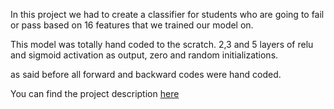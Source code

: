 In this project we had to create a classifier for students who are going to fail or pass based on 16 features that we trained our model on.

This model was totally hand coded to the scratch. 2,3 and 5 layers of relu and sigmoid activation as output, zero and random initializations.

as said before all forward and backward codes were hand coded.

You can find the project description [here](./DL1400_E1.pdf)
